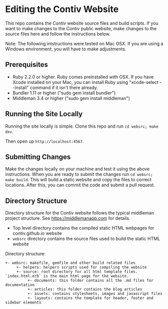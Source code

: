 # Editing the Contiv Website

This repo contains the Contiv website source files and build scripts. If you want to make changes to the Contiv public website, make changes to the source files here and follow the instructions below.

Note: The following intstructions were tested on Mac OSX. If you are using a Windows environment, you will have to make adjustments.

## Prerequisites

- Ruby 2.2.0 or higher. Ruby comes preinstalled with OSX. If you have Xcode installed on your Mac, you can install Ruby using "xcode-select --install" command if it isn't there already.
- Bundler 1.11 or higher ("sudo gem install bundler")
- Middleman 3.4 or higher ("sudo gem install middleman")


## Running the Site Locally

Running the site locally is simple. Clone this repo and run `cd websrc; make dev`.

Then open up `http://localhost:4567`.


## Submitting Changes

Make the changes locally on your machine and test it using the above instructions.
When you are ready to submit the changes run `cd websrc; make build`. This will build a static website and copy the files to correct locations. After this, you can commit the code and submit a pull request.

## Directory Structure

Directory structure for the Contiv website follows the typical middleman project structure. See https://middlemanapp.com for details.

- Top level directory contains the compiled static HTML webpages for contiv.github.io website
- `websrc` directory contains the source files used to build the static HTML website

Directory structure:

```
+- websrc: makefile, gemfile and other build related files
	 +- helpers: helpers scripts used for compiling the website
	 +- source: root directory for all html template files. `index.html.erb` is the main html page for the website.
	  	  +- documents: this folder contains all the .md files for documentation
		  +- articles: this folder contains the blog articles
		  +- assets: contains stylesheets, images and javascript files
		  +- layouts: contains the template for header, footer and sidebar elements
```
